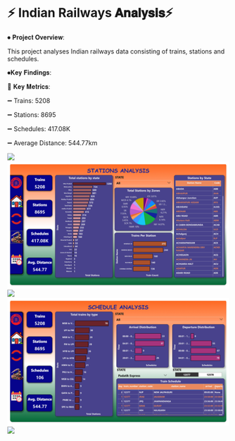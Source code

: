 # ⚡ Indian Railways 𝐀𝐧𝐚𝐥𝐲𝐬𝐢𝐬⚡

⏺ 𝐏𝐫𝐨𝐣𝐞𝐜𝐭 𝐎𝐯𝐞𝐫𝐯𝐢𝐞𝐰:

This project analyses Indian railways data consisting of trains, stations and schedules.


⏺𝐊𝐞𝐲 𝐅𝐢𝐧𝐝𝐢𝐧𝐠𝐬:

🔷 𝐊𝐞𝐲 𝐌𝐞𝐭𝐫𝐢𝐜𝐬:

➖ Trains: 5208

➖ Stations: 8695

➖ Schedules: 417.08K

➖ Average Distance: 544.77km


<div>
	<img src="https://github.com/Maddy1107/Indian_railways_analysis/blob/main/Viz%20Images/railways_page-0001.jpg"/>
	<img src="https://github.com/Maddy1107/Indian_railways_analysis/blob/main/Viz%20Images/railways_page-0002.jpg"/>
	<img src="https://github.com/Maddy1107/Indian_railways_analysis/blob/main/Viz%20Images/railways_page-0003.jpg"/>
	<img src="https://github.com/Maddy1107/Indian_railways_analysis/blob/main/Viz%20Images/railways_page-0004.jpg"/>
	<img src="https://github.com/Maddy1107/Indian_railways_analysis/blob/main/Viz%20Images/railways_page-0005.jpg"/>
</div>

